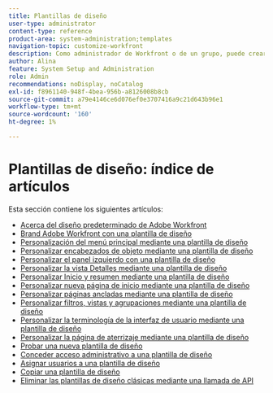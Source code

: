 ```yaml
---
title: Plantillas de diseño
user-type: administrator
content-type: reference
product-area: system-administration;templates
navigation-topic: customize-workfront
description: Como administrador de Workfront o de un grupo, puede crear y modificar plantillas de diseño para personalizar los elementos de la interfaz de Workfront para los usuarios.
author: Alina
feature: System Setup and Administration
role: Admin
recommendations: noDisplay, noCatalog
exl-id: f8961140-948f-4bea-956b-a8126008b8cb
source-git-commit: a79e4146ce6d076ef0e3707416a9c21d643b96e1
workflow-type: tm+mt
source-wordcount: '160'
ht-degree: 1%

---
```


# Plantillas de diseño: índice de artículos

<!-- Audited: 2/2024 -->

Esta sección contiene los siguientes artículos:

* [Acerca del diseño predeterminado de Adobe Workfront](../../../administration-and-setup/customize-workfront/use-layout-templates/about-the-default-wf-layout.md)
* [Brand Adobe Workfront con una plantilla de diseño](../../../administration-and-setup/customize-workfront/use-layout-templates/brand-wf-using-a-layout-template.md)
* [Personalización del menú principal mediante una plantilla de diseño](../../../administration-and-setup/customize-workfront/use-layout-templates/customize-main-menu.md)
* [Personalizar encabezados de objeto mediante una plantilla de diseño](../../customize-workfront/use-layout-templates/customize-object-headers.md)
* [Personalizar el panel izquierdo con una plantilla de diseño](../../../administration-and-setup/customize-workfront/use-layout-templates/customize-left-panel.md)
* [Personalizar la vista Detalles mediante una plantilla de diseño](../../../administration-and-setup/customize-workfront/use-layout-templates/customize-details-view-layout-template.md)
* [Personalizar Inicio y resumen mediante una plantilla de diseño](../../../administration-and-setup/customize-workfront/use-layout-templates/customize-home-summary-layout-template.md)
* [Personalizar nueva página de inicio mediante una plantilla de diseño](../../../administration-and-setup/customize-workfront/use-layout-templates/customize-new-home-layout-template.md)
* [Personalizar páginas ancladas mediante una plantilla de diseño](../../../administration-and-setup/customize-workfront/use-layout-templates/customize-pinned-pages.md)
* [Personalizar filtros, vistas y agrupaciones mediante una plantilla de diseño](../../../administration-and-setup/customize-workfront/use-layout-templates/customize-fvg-list-controls-layout-template.md)
* [Personalizar la terminología de la interfaz de usuario mediante una plantilla de diseño](../../../administration-and-setup/customize-workfront/use-layout-templates/customize-terminology.md)
* [Personalizar la página de aterrizaje mediante una plantilla de diseño](../../../administration-and-setup/customize-workfront/use-layout-templates/customize-landing-page.md)
* [Probar una nueva plantilla de diseño](../../../administration-and-setup/customize-workfront/use-layout-templates/test-a-layout-template.md)
* [Conceder acceso administrativo a una plantilla de diseño](../../../administration-and-setup/customize-workfront/use-layout-templates/grant-admin-access-layout-template.md)
* [Asignar usuarios a una plantilla de diseño](../../../administration-and-setup/customize-workfront/use-layout-templates/assign-users-to-layout-template.md)
* [Copiar una plantilla de diseño](../../../administration-and-setup/customize-workfront/use-layout-templates/copy-a-layout-template.md)
* [Eliminar las plantillas de diseño clásicas mediante una llamada de API](../../../administration-and-setup/customize-workfront/use-layout-templates/delete-classic-layout-templates.md)
